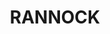 ---
lastmod: '2025-04-06T06:05:20+00:00'
latitude: -34.804991
layout: suburb
longitude: 147.193088
postcode: '2701'
state: NSW
title: RANNOCK
url: /nsw/rannock/
---